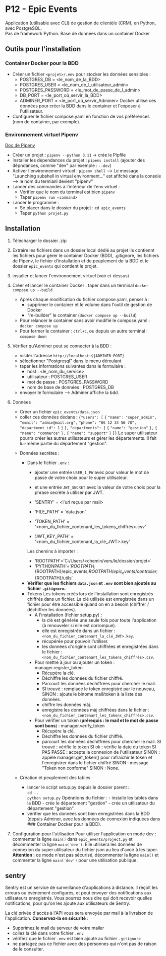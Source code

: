 
# P12 - Epic Events 

Application (utilisable avec CLI) de gestion de clientèle (CRM), en Python, avec PostgreSQL.  
Pas de framework Python. 
Base de données dans un container Docker 


## Outils pour l'installation 

### Container Docker pour la BDD 
* Créer un fichier `<projet>/.env` pour stocker les données sensibles : 
    - POSTGRES_DB = <le_nom_de_la_BDD> 
    - POSTGRES_USER = <le_nom_de_l_utilisateur_admin> 
    - POSTGRES_PASSWORD = <le_mot_de_passe_de_l_admin> 
    - DB_PORT = <le_port_où_servir_la_BDD> 
    - ADMINER_PORT = <le_port_où_servir_Adminer> 
    Docker utilise ces données pour créer la BDD dans le container et l'exposer à l'utilisateur. 
* Configurer le fichier compose.yaml en fonction de vos préférences (nom de container, par exemple). 


### Environnement virtuel Pipenv 
[Doc de Pipenv](https://post-it.pycolore.fr/post-it/python/pipenv) 

*  Créer un projet : `pipenv --python 3.11` -> crée le Pipfile 
*  Installer les dépendances du projet : `pipenv install` (ajouter des dépndances, comme "dev" par exemple : `--dev`) 
*  Activer l'environnement virtuel : `pipenv shell` 
    --> Le message "Launching subshell in virtual environment..." est afifché dans la console  
    --> le nom du termianl devient "pipenv" 
*  Lancer des commandes à l'intérieur de l'env virtuel :    
    - Vérifier que le nom du terminal est bien `pipenv`    
    - Taper `pipenv run <command>` 
*  Lancer le programme :    
    - Se placer dans le dossier du projet : `cd epic_events` 
    - Taper `python projet.py`    


## Installation 

1. Télécharger le dossier .zip 
2. Extraire les fichiers dans un dossier local dédié au projet 
    Ils contiennt les fichiers pour gérer le container Docker (BDD), .gitignore, les fichiers de Pipenv, le fichier d'installation et de peuplement de la BDD et le dossier `epic_events` qui contient le projet. 
3. installer et lancer l'environnement virtuel (voir ci-dessus) 
4. Créer et lancer le container Docker : 
    taper dans un terminal `docker compose up --build` 
    * Après chaque modification du fichier compose.yaml, penser à : 
        - supprimer le container et le volume dans l'outil de gestion de Docker 
        - "re-builder" le container (`docker compose up --build`) 
    * Pour relancer le container sans avoir modifié le compose.yaml :    
        `docker compose up` 
    * Pour fermer le container : `ctrl+c`, 
        ou depuis un autre terminal : `compose down` 
5. Vérifier qu'Adminer peut se connecter à la BDD : 
    - visiter l'adresse `http://localhost:${ADMINER_PORT}` 
    - sélectionner "Postgresql" dans le menu déroulant 
    + taper les informations suivantes dans le formulaire : 
        - host : <le_nom_du_service> 
        - utilisateur : POSTGRES_USER 
        - mot de passe : POSTGRES_PASSWORD 
        - nom de base de données : POSTGRES_DB 
    - envoyer le formulaire 
    --> Adminer affiche la bdd. 

6. Données 
    - Créer un fichier `epic_events/data.json`  
    - coller ces données dedans : 
        `{"users": [` 
            `{`
                `"name": "super_admin",` 
                `"email": "admin@mail.org",` 
                `"phone": "06 12 34 56 78",` 
                `"department_id": 1` 
            `}`
        `],`
        `"departments": [`
            `{`
                `"name": "gestion"`
            `},`
            `{`
                `"name": "commerce"`
            `},`
            `{`
                `"name": "support"`
            `}`
        `]}` 
        Le super utilisateur pourra créer les autres utilisateurs et gérer les départements. Il fait lui-même partie du département "gestion". 

    + Données secrètes : 
        + Dans le fichier `.env` :    
            - ajouter une entrée `USER_1_PW` avec pour valeur le mot de passe de votre choix pour le super utilisateur. 
            - et une entrée `JWT_SECRET` avec la valeur de votre choix pour la phrase secrète à utiliser par JWT. 

            - 'SENTRY' = <l'url reçue par mail> 

            - 'FILE_PATH' = 'data.json' 
            - 'TOKEN_PATH' = '<nom_du_fichier_contenant_les_tokens_chiffrés>.csv' 
            - 'JWT_KEY_PATH' = '<nom_du_fichier_contenant_la_clé_JWT>.key' 

            Les chemins à importer : 
            - 'ROOTPATH'='C:/Users/<chemin/vers/le/dossier/projet>'
            - 'PYTHONPATH'='${ROOTPATH};${ROOTPATH}/epic_events;${ROOTPATH}/epic_events/controller;${ROOTPATH}/utils'

        - **Vérifier que les fichiers `data.json` et `.env` sont bien ajoutés au fichier `.gitignore`.** 

        + Tokens 
            Les tokens créés lors de l'installation sont enregistrés chiffrés dans un fichier. La clé utilisée est enregistrée dans un fichier pour être accessible quand on en a besoin (chiffrer / déchiffrer les données). 
            + A l'installation (fichier setup.py) : 
                - la clé est générée une seule fois pour toute l'application (à renouveler si elle est corrompue). 
                - elle est enregistrée dans un fichier : `<nom_du_fichier_contenant_la_clé_JWT>.key`. 
                - récupérée pour pouvoir l'utiliser. 
                - les données d'origine sont chiffrées et enregistrées dans le fichier : `<nom_du_fichier_contenant_les_tokens_chiffrés>.csv`. 
            + Pour mettre à jour ou ajouter un token : manager.register_token 
                - Récupère la clé. 
                - Déchiffre les données du fichier chiffré. 
                - Parcourt les données déchiffrées pour chercher le mail. 
                - SI trouvé : remplace le token enregistré par le nouveau, 
                    SINON : ajoute le binome mail/token à la liste des données. 
                - chiffre les données màj. 
                - enregistre les données màj chiffrées dans le fichier :  `<nom_du_fichier_contenant_les_tokens_chiffrés>.csv`. 
            + Pour vérifier un token (**prérequis : le mail et le mot de passe sont bons**) : manager.verify_token 
                - Récupère la clé. 
                - Déchiffre les données du fichier chiffré. 
                - parcourt les données déchiffrées pour chercher le mail. 
                    SI trouvé : vérifie le token 
                        SI ok : vérifie la date du token 
                            SI PAS PASSE : accepte la connexion de 
                                l'utilisateur 
                            SINON : appele manager.get_token() pour 
                                rafraichir le token et l'enregistrer dans le fichier chiffré 
                        SINON : message "Token non conforme" 
                    SINON : None. 


    + Création et peuplement des tables    
        - lancer le script setup.py depuis le dossier parent :     
            `cd ..`    
            `python setup.py` 
            Opérations du fichier : 
                - installe les tables dans la BDD 
                - crée le département "gestion" 
                - crée un utilisateur du département "gestion". 
        - vérifier que les données sont bien enregistrées dans la BDD (depuis Adminer, avec les données de connexion indiquées dans ### Container Docker pour la BDD). 

7. Configuration pour l'utilisation 
    Pour utiliser l'application en mode dev : 
    commenter la ligne `main()` dans `epic_events/project.py` et décommenter la ligne `main('dev')`. 
    Elle utilisera les données de connexion du super utilisateur du fichier json au lieu d'avoir à les taper. 
    **Attention :** ce mode n'est pas sécurisé, décommenter la ligne `main()` et commenter la ligne `main('dev')` pour une utilisation publique.  


## sentry 
Sentry est un service de surveillance d'applications à distance. Il reçoit les erreurs ou événement configurés, et peut envoyer des notifications aux utilisateurs enregistrés. 
Vous pourrez nous dire qui doit recevoir quelles notifications, pour qu'on les ajoute aux utilisateurs de Sentry. 

La clé privée d'accès à l'API vous sera envoyée par mail à la livraison de l'application. 
**Conservez-la en sécurité** : 
- Supprimez le mail du serveur de votre mailer 
- collez la clé dans votre fichier `.env` 
- vérifiez que le fichier `.env` est bien ajouté au fichier `.gitignore` 
- ne partagez pas ce fichier avec des personnes qui n'ont pas de raison de le consulter. 


